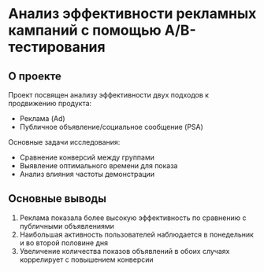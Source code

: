 # Анализ эффективности рекламных кампаний с помощью A/B-тестирования

## О проекте
Проект посвящен анализу эффективности двух подходов к продвижению продукта:
- Реклама (Ad)
- Публичное объявление/социальное сообщение (PSA)

Основные задачи исследования:
- Сравнение конверсий между группами
- Выявление оптимального времени для показа
- Анализ влияния частоты демонстрации

## Основные выводы
1. Реклама показала более высокую эффективность по сравнению с публичными объявлениями
2. Наибольшая активность пользователей наблюдается в понедельник и во второй половине дня
3. Увеличение количества показов объявлений в обоих случаях коррелирует с повышением конверсии
